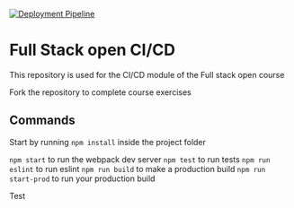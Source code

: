 [![Deployment Pipeline](https://github.com/andredelgadoruiz/React-CI/actions/workflows/pipeline.yml/badge.svg)](https://github.com/andredelgadoruiz/React-CI/actions/workflows/pipeline.yml)

# Full Stack open CI/CD

This repository is used for the CI/CD module of the Full stack open course

Fork the repository to complete course exercises

## Commands

Start by running `npm install` inside the project folder

`npm start` to run the webpack dev server
`npm test` to run tests
`npm run eslint` to run eslint
`npm run build` to make a production build
`npm run start-prod` to run your production build

Test
